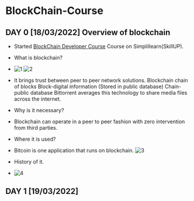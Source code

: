 # BlockChain-Course
## DAY 0 [18/03/2022] Overview of blockchain
* Started [BlockChain Developer Course](https://lms.simplilearn.com/courses/3111/Blockchain-Certification-Training/syllabus) Course on Simplillearn(SkillUP).
* What is blockchain?
* ![1](https://user-images.githubusercontent.com/79328907/159132145-5d5461dd-0cd4-4299-ac79-b71fc7f416dd.png)
![2](https://user-images.githubusercontent.com/79328907/159132156-63329cf6-4742-4a0e-b9e5-4969dcf16b73.png)

* It brings trust between peer to peer network solutions. Blockchain chain of blocks Block-digital information (Stored in public database) Chain- public database Bittorrent averages this technology to share media files across the internet.
* Why is it necessary?
* Blockchain can operate in a peer to peer fashion with zero intervention from third parties.
* Where it is used?
* Bitcoin is one application that runs on blockchain.
![3](https://user-images.githubusercontent.com/79328907/159132180-d5a55b9d-a0cc-4c80-baa9-bec6dfe49248.png)

* History of it.
* ![4](https://user-images.githubusercontent.com/79328907/159132190-32f83bf1-98d2-4f65-afc8-808d55c23290.png)
## DAY 1 [19/03/2022] 
